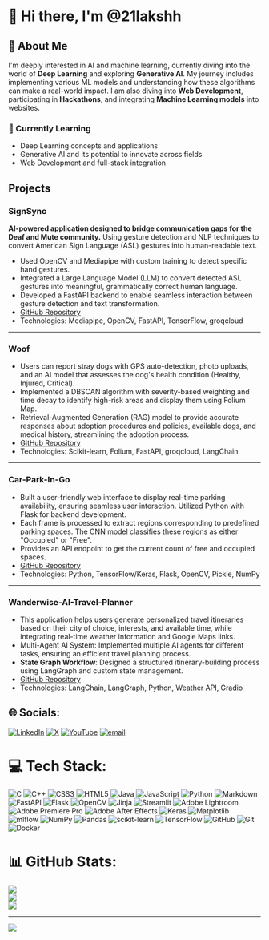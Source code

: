 # 👋 Hi there, I'm @21lakshh

## 👀 About Me
I'm deeply interested in AI and machine learning, currently diving into the world of **Deep Learning** and exploring **Generative AI**. My journey includes implementing various ML models and understanding how these algorithms can make a real-world impact. I am also diving into **Web Development**, participating in **Hackathons**, and integrating **Machine Learning models** into websites.

### 🌱 Currently Learning
- Deep Learning concepts and applications  
- Generative AI and its potential to innovate across fields  
- Web Development and full-stack integration

## Projects

### **SignSync**
**AI-powered application designed to bridge communication gaps for the Deaf and Mute community.** Using gesture detection and NLP techniques to convert American Sign Language (ASL) gestures into human-readable text.

- Used OpenCV and Mediapipe with custom training to detect specific hand gestures.
- Integrated a Large Language Model (LLM) to convert detected ASL gestures into meaningful, grammatically correct human language.
- Developed a FastAPI backend to enable seamless interaction between gesture detection and text transformation.
- [GitHub Repository](https://github.com/21lakshh/SignSync)
- Technologies: Mediapipe, OpenCV, FastAPI, TensorFlow, groqcloud

---

### **Woof**
- Users can report stray dogs with GPS auto-detection, photo uploads, and an AI model that assesses the dog's health condition (Healthy, Injured, Critical).
- Implemented a DBSCAN algorithm with severity-based weighting and time decay to identify high-risk areas and display them using Folium Map.
- Retrieval-Augmented Generation (RAG) model to provide accurate responses about adoption procedures and policies, available dogs, and medical history, streamlining the adoption process.
- [GitHub Repository](https://github.com/21lakshh/woof)
- Technologies: Scikit-learn, Folium, FastAPI, groqcloud, LangChain

---

### **Car-Park-In-Go**
- Built a user-friendly web interface to display real-time parking availability, ensuring seamless user interaction. Utilized Python with Flask for backend development.
- Each frame is processed to extract regions corresponding to predefined parking spaces. The CNN model classifies these regions as either "Occupied" or "Free".
- Provides an API endpoint to get the current count of free and occupied spaces.
- [GitHub Repository](https://github.com/21lakshh/Car-Park-In-Go)
- Technologies: Python, TensorFlow/Keras, Flask, OpenCV, Pickle, NumPy

---

### **Wanderwise-AI-Travel-Planner**
- This application helps users generate personalized travel itineraries based on their city of choice, interests, and available time, while integrating real-time weather information and Google Maps links.
- Multi-Agent AI System: Implemented multiple AI agents for different tasks, ensuring an efficient travel planning process.
- **State Graph Workflow**: Designed a structured itinerary-building process using LangGraph and custom state management.
- [GitHub Repository](https://github.com/21lakshh/Wanderwise-AI-Travel-Planner)
- Technologies: LangChain, LangGraph, Python, Weather API, Gradio



## 🌐 Socials:
[![LinkedIn](https://img.shields.io/badge/LinkedIn-%230077B5.svg?logo=linkedin&logoColor=white)](https://linkedin.com/in/lakshya-paliwal-67a5222aa) [![X](https://img.shields.io/badge/X-black.svg?logo=X&logoColor=white)](https://x.com/lakshh__) [![YouTube](https://img.shields.io/badge/YouTube-%23FF0000.svg?logo=YouTube&logoColor=white)](https://youtube.com/@Laksh21) [![email](https://img.shields.io/badge/Email-D14836?logo=gmail&logoColor=white)](mailto:lakshyapaliwal200@gmail.com) 

# 💻 Tech Stack:
![C](https://img.shields.io/badge/c-%2300599C.svg?style=for-the-badge&logo=c&logoColor=white) ![C++](https://img.shields.io/badge/c++-%2300599C.svg?style=for-the-badge&logo=c%2B%2B&logoColor=white) ![CSS3](https://img.shields.io/badge/css3-%231572B6.svg?style=for-the-badge&logo=css3&logoColor=white) ![HTML5](https://img.shields.io/badge/html5-%23E34F26.svg?style=for-the-badge&logo=html5&logoColor=white) ![Java](https://img.shields.io/badge/java-%23ED8B00.svg?style=for-the-badge&logo=openjdk&logoColor=white) ![JavaScript](https://img.shields.io/badge/javascript-%23323330.svg?style=for-the-badge&logo=javascript&logoColor=%23F7DF1E) ![Python](https://img.shields.io/badge/python-3670A0?style=for-the-badge&logo=python&logoColor=ffdd54) ![Markdown](https://img.shields.io/badge/markdown-%23000000.svg?style=for-the-badge&logo=markdown&logoColor=white) ![FastAPI](https://img.shields.io/badge/FastAPI-005571?style=for-the-badge&logo=fastapi) ![Flask](https://img.shields.io/badge/flask-%23000.svg?style=for-the-badge&logo=flask&logoColor=white) ![OpenCV](https://img.shields.io/badge/opencv-%23white.svg?style=for-the-badge&logo=opencv&logoColor=white) ![Jinja](https://img.shields.io/badge/jinja-white.svg?style=for-the-badge&logo=jinja&logoColor=black) ![Streamlit](https://img.shields.io/badge/Streamlit-%23FE4B4B.svg?style=for-the-badge&logo=streamlit&logoColor=white) ![Adobe Lightroom](https://img.shields.io/badge/Adobe%20Lightroom-31A8FF.svg?style=for-the-badge&logo=Adobe%20Lightroom&logoColor=white) ![Adobe Premiere Pro](https://img.shields.io/badge/Adobe%20Premiere%20Pro-9999FF.svg?style=for-the-badge&logo=Adobe%20Premiere%20Pro&logoColor=white) ![Adobe After Effects](https://img.shields.io/badge/Adobe%20After%20Effects-9999FF.svg?style=for-the-badge&logo=Adobe%20After%20Effects&logoColor=white) ![Keras](https://img.shields.io/badge/Keras-%23D00000.svg?style=for-the-badge&logo=Keras&logoColor=white) ![Matplotlib](https://img.shields.io/badge/Matplotlib-%23ffffff.svg?style=for-the-badge&logo=Matplotlib&logoColor=black) ![mlflow](https://img.shields.io/badge/mlflow-%23d9ead3.svg?style=for-the-badge&logo=numpy&logoColor=blue) ![NumPy](https://img.shields.io/badge/numpy-%23013243.svg?style=for-the-badge&logo=numpy&logoColor=white) ![Pandas](https://img.shields.io/badge/pandas-%23150458.svg?style=for-the-badge&logo=pandas&logoColor=white) ![scikit-learn](https://img.shields.io/badge/scikit--learn-%23F7931E.svg?style=for-the-badge&logo=scikit-learn&logoColor=white) ![TensorFlow](https://img.shields.io/badge/TensorFlow-%23FF6F00.svg?style=for-the-badge&logo=TensorFlow&logoColor=white) ![GitHub](https://img.shields.io/badge/github-%23121011.svg?style=for-the-badge&logo=github&logoColor=white) ![Git](https://img.shields.io/badge/git-%23F05033.svg?style=for-the-badge&logo=git&logoColor=white) ![Docker](https://img.shields.io/badge/docker-%230db7ed.svg?style=for-the-badge&logo=docker&logoColor=white)
# 📊 GitHub Stats:
![](https://github-readme-stats.vercel.app/api?username=21lakshh&theme=date_night&hide_border=false&include_all_commits=true&count_private=false)<br/>
![](https://nirzak-streak-stats.vercel.app/?user=21lakshh&theme=date_night&hide_border=false)<br/>
![](https://github-readme-stats.vercel.app/api/top-langs/?username=21lakshh&theme=date_night&hide_border=false&include_all_commits=true&count_private=false&layout=compact)

---
[![](https://visitcount.itsvg.in/api?id=21lakshh&icon=6&color=3)](https://visitcount.itsvg.in)

<!-- Proudly created with GPRM ( https://gprm.itsvg.in ) -->

